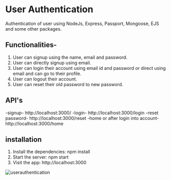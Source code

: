 
# User Authentication

Authentication of user using NodeJs, Express, Passport, Mongoose, EJS and some other packages.

## Functionalities-
1. User can signup using the name, email and password.
2. User can directly signup using email.
3. User can login their account using email id and password or direct using email and can go to their profile.
4. User can logout their account.
5. User can reset their old password to new password.


## API's

-signup- http://localhost:3000/
-login- http://localhost:3000/login
-reset password- http://localhost:3000/reset
-home or after login into account- http://localhost:3000/home

## installation

1. Install the dependencies: npm install
2. Start the server: npm start
3. Visit the app: http://localhost:3000


![userauthentication](https://github.com/shakshishar/nodejs_Authentication/assets/139610476/f11fd20c-3086-40f1-b899-51cc2294a038)









